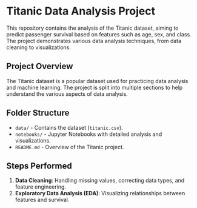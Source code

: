 # Titanic Data Analysis Project

This repository contains the analysis of the Titanic dataset, aiming to predict passenger survival based on features such as age, sex, and class. The project demonstrates various data analysis techniques, from data cleaning to visualizations.

## Project Overview

The Titanic dataset is a popular dataset used for practicing data analysis and machine learning. The project is split into multiple sections to help understand the various aspects of data analysis.

## Folder Structure

- `data/` - Contains the dataset (`titanic.csv`).
- `notebooks/` - Jupyter Notebooks with detailed analysis and visualizations.
- `README.md` - Overview of the Titanic project.

## Steps Performed

1. **Data Cleaning**: Handling missing values, correcting data types, and feature engineering.
2. **Exploratory Data Analysis (EDA)**: Visualizing relationships between features and survival.


